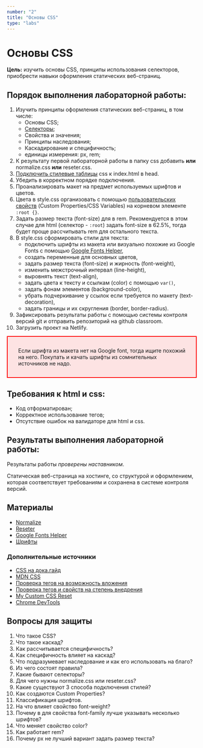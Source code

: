 ```yaml
---
number: "2"
title: "Основы CSS"
type: "labs"
---
```


# Основы CSS

**Цель:** изучить основы CSS, принципы использования селекторов, приобрести навыки оформления статических веб-страниц.

## Порядок выполнения лабораторной работы:

1. Изучить принципы оформления статических веб-страниц, в том числе:
   - Основы CSS;
   - [Селекторы](/web-course-site/useful/selectors/);
   - Свойства и значения;
   - Принципы наследования;
   - Каскадирование и специфичность;
   - единицы измерения: px, rem;
1. К результату первой лабораторной работы в папку css добавить **или** normalize.css **или** reseter.css.
1. [Подключить стилевые таблицы](https://doka.guide/css/adding-styles/) css к index.html в head.
1. Убедить в корректном порядке подключения.
1. Проанализировать макет на предмет используемых шрифтов и цветов.
1. Цвета в style.css организовать с помощью [пользовательских свойств](https://doka.guide/css/custom-properties/) (Custom Properties/CSS Variables) на корневом элементе `:root {}`.
1. Задать размер текста (font-size) для в rem. Рекомендуется в этом случае для html (селектор - `:root`) задать font-size в 62.5%, тогда будет проще рассчитывать rem для остального текста.
1. В style.css сформировать стили для текста:
   - подключить шрифты из макета или визуально похожие из Google Fonts c помощью [Google Fonts Helper](https://gwfh.mranftl.com/fonts),
   - создать переменные для основных цветов,
   - задать размер текста (font-size) и жирность (font-weight),
   - изменить межстрочный интервал (line-height),
   - выровнять текст (text-align),
   - задать цвета к тексту и ссылкам (color) с помощью `var()`,
   - задать фонам элементов (background-color),
   - убрать подчеркивание у ссылок если требуется по макету (text-decoration),
   - задать границы и их скругления (border, border-radius).
1. Зафиксировать результаты работы с помощью системы контроля версий git и отправить репозиторий на github classroom.
1. Загрузить проект на Netlify.

<div style="padding: 2em; border: 2px solid red; background-color: rgba(255, 0, 0, 0.1)">
 Если шрифта из макета нет на Google font, тогда ищите похожий на него. Покупать и качать шрифты из сомнительных источников не надо.
</div>

## Требования к html и css:

- Код отформатирован;
- Корректное использование тегов;
- Отсутствие ошибок на валидаторе для html и css.

## Результаты выполнения лабораторной работы:

Результаты работы _проверены наставником_.

Статическая веб-страница на хостинге, со структурой и оформлением, которая соответствует требованиям и сохранена в системе контроля версий.

## Материалы

- [Normalize](https://necolas.github.io/normalize.css/)
- [Reseter](https://github.com/xkrishguptaa/gardevoir/tree/main)
- [Google Fonts Helper](https://google-webfonts-helper.herokuapp.com/fonts)
- [Шрифты](https://fonts.google.com/)

### Дополнительные источники

- [CSS на дока.гайд](https://doka.guide/css/)
- [MDN CSS](https://developer.mozilla.org/ru/docs/Web/CSS)
- [Проверка тегов на возможность вложения](https://caninclude.glitch.me/)
- [Проверка тегов и свойств на степень внедрения](https://caniuse.com/)
- [My Custom CSS Reset](https://www.joshwcomeau.com/css/custom-css-reset/)
- [Chrome DevTools](https://habr.com/ru/post/548898/)

## Вопросы для защиты

1. Что такое CSS?
1. Что такое каскад?
1. Как рассчитывается специфичность?
1. Как специфичность влияет на каскад?
1. Что подразумевает наследование и как его использовать на благо?
1. Из чего состоят правила?
1. Какие бывают селекторы?
1. Для чего нужны normalize.css или reseter.css?
1. Какие существуют 3 способа подключения стилей?
1. Как создаются Custom Properties?
1. Классификация шрифтов.
1. На что влияет свойство font-weight?
1. Почему в для свойства font-family лучше указывать несколько шрифтов?
1. Что меняет свойство color?
1. Как работает rem?
1. Почему px не лучший вариант задать размер текста?
